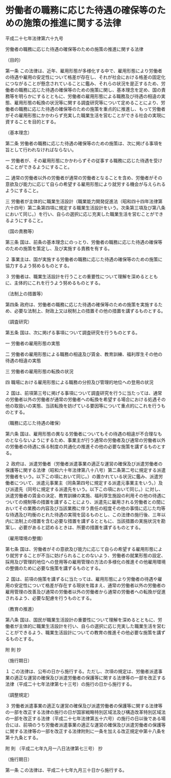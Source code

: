 # 労働者の職務に応じた待遇の確保等のための施策の推進に関する法律

平成二十七年法律第六十九号

労働者の職務に応じた待遇の確保等のための施策の推進に関する法律

（目的）

第一条 この法律は、近年、雇用形態が多様化する中で、雇用形態により労働者の待遇や雇用の安定性について格差が存在し、それが社会における格差の固定化につながることが懸念されていることに鑑み、それらの状況を是正するため、労働者の職務に応じた待遇の確保等のための施策に関し、基本理念を定め、国の責務等を明らかにするとともに、労働者の雇用形態による職務及び待遇の相違の実態、雇用形態の転換の状況等に関する調査研究等について定めることにより、労働者の職務に応じた待遇の確保等のための施策を重点的に推進し、もって労働者がその雇用形態にかかわらず充実した職業生活を営むことができる社会の実現に資することを目的とする。

（基本理念）

第二条 労働者の職務に応じた待遇の確保等のための施策は、次に掲げる事項を旨として行われなければならない。

一 労働者が、その雇用形態にかかわらずその従事する職務に応じた待遇を受けることができるようにすること。

二 通常の労働者以外の労働者が通常の労働者となることを含め、労働者がその意欲及び能力に応じて自らの希望する雇用形態により就労する機会が与えられるようにすること。

三 労働者が主体的に職業生活設計（職業能力開発促進法（昭和四十四年法律第六十四号）第二条第四項に規定する職業生活設計をいう。次条第三項及び第八条において同じ。）を行い、自らの選択に応じ充実した職業生活を営むことができるようにすること。

（国の責務等）

第三条 国は、前条の基本理念にのっとり、労働者の職務に応じた待遇の確保等のための施策を策定し、及び実施する責務を有する。

２ 事業主は、国が実施する労働者の職務に応じた待遇の確保等のための施策に協力するよう努めるものとする。

３ 労働者は、職業生活設計を行うことの重要性について理解を深めるとともに、主体的にこれを行うよう努めるものとする。

（法制上の措置等）

第四条 政府は、労働者の職務に応じた待遇の確保等のための施策を実施するため、必要な法制上、財政上又は税制上の措置その他の措置を講ずるものとする。

（調査研究）

第五条 国は、次に掲げる事項について調査研究を行うものとする。

一 労働者の雇用形態の実態

二 労働者の雇用形態による職務の相違及び賃金、教育訓練、福利厚生その他の待遇の相違の実態

三 労働者の雇用形態の転換の状況

四 職場における雇用形態による職務の分担及び管理的地位への登用の状況

２ 国は、前項第三号に掲げる事項について調査研究を行うに当たっては、通常の労働者以外の労働者が通常の労働者への転換を希望する場合における処遇その他の取扱いの実態、当該転換を妨げている要因等について重点的にこれを行うものとする。

（職務に応じた待遇の確保）

第六条 国は、雇用形態の異なる労働者についてもその待遇の相違が不合理なものとならないようにするため、事業主が行う通常の労働者及び通常の労働者以外の労働者の待遇に係る制度の共通化の推進その他の必要な施策を講ずるものとする。

２ 政府は、派遣労働者（労働者派遣事業の適正な運営の確保及び派遣労働者の保護等に関する法律（昭和六十年法律第八十八号）第二条第二号に規定する派遣労働者をいう。以下この項において同じ。）の置かれている状況に鑑み、派遣労働者について、派遣元事業主（同条第四号に規定する派遣元事業主をいう。）及び派遣先（同号に規定する派遣先をいう。以下この項において同じ。）に対し、派遣労働者の賃金の決定、教育訓練の実施、福利厚生施設の利用その他の待遇についての規制等の措置を講ずることにより、派遣先に雇用される労働者との間においてその業務の内容及び当該業務に伴う責任の程度その他の事情に応じた均等な待遇及び均衡のとれた待遇の実現を図るものとし、この法律の施行後、三年以内に法制上の措置を含む必要な措置を講ずるとともに、当該措置の実施状況を勘案し、必要があると認めるときは、所要の措置を講ずるものとする。

（雇用環境の整備）

第七条 国は、労働者がその意欲及び能力に応じて自らの希望する雇用形態により就労することが不当に妨げられることのないよう、労働者の就業形態の設定、採用及び管理的地位への登用等の雇用管理の方法の多様化の推進その他雇用環境の整備のために必要な施策を講ずるものとする。

２ 国は、前項の施策を講ずるに当たっては、雇用形態により労働者の待遇や雇用の安定性について格差が存在する現状を踏まえ、通常の労働者以外の労働者の雇用管理の改善及び通常の労働者以外の労働者から通常の労働者への転換が促進されるよう、必要な配慮を行うものとする。

（教育の推進）

第八条 国は、国民が職業生活設計の重要性について理解を深めるとともに、労働者が主体的に職業生活設計を行い、自らの選択に応じ充実した職業生活を営むことができるよう、職業生活設計についての教育の推進その他必要な施策を講ずるものとする。

附 則 抄

（施行期日）

１ この法律は、公布の日から施行する。ただし、次項の規定は、労働者派遣事業の適正な運営の確保及び派遣労働者の保護等に関する法律等の一部を改正する法律（平成二十七年法律第七十三号）の施行の日から施行する。

（調整規定）

３ 労働者派遣事業の適正な運営の確保及び派遣労働者の保護等に関する法律等の一部を改正する法律の施行の日が国家戦略特別区域法及び構造改革特別区域法の一部を改正する法律（平成二十七年法律第五十六号）の施行の日以後である場合には、前項のうち労働者派遣事業の適正な運営の確保及び派遣労働者の保護等に関する法律等の一部を改正する法律附則に一条を加える改正規定中第十八条を第十九条とする。

附 則 （平成二七年九月一八日法律第七三号） 抄

（施行期日）

第一条 この法律は、平成二十七年九月三十日から施行する。
